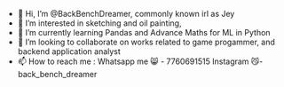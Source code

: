 - 👋 Hi, I’m @BackBenchDreamer, commonly known irl as Jey
- 👀 I’m interested in sketching and oil painting, 
- 🌱 I’m currently learning Pandas and Advance Maths for ML in Python
- 💞️ I’m looking to collaborate on works related to game progammer, and backend application analyst
- 📫 How to reach me : Whatsapp me 😸 - 7760691515
                       Instagram 😼- back_bench_dreamer
                             
<!---
BackBenchDreamer/BackBenchDreamer is a ✨ special ✨ repository because its `README.md` (this file) appears on your GitHub profile.
You can click the Preview link to take a look at your changes.
--->
